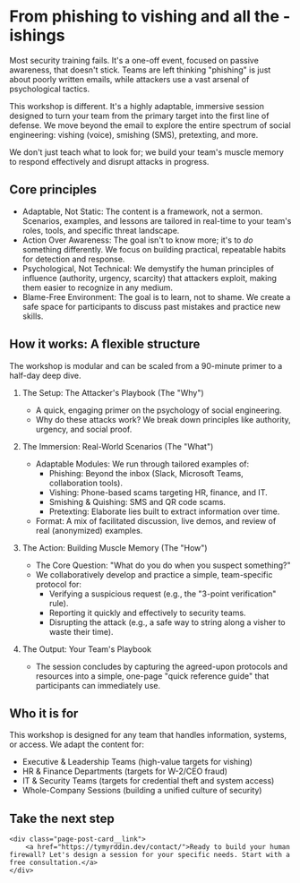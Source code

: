 # From phishing to vishing and all the -ishings

Most security training fails. It's a one-off event, focused on passive awareness, that doesn't stick. Teams are left thinking "phishing" is just about poorly written emails, while attackers use a vast arsenal of psychological tactics.

This workshop is different. It's a highly adaptable, immersive session designed to turn your team from the primary target into the first line of defense. We move beyond the email to explore the entire spectrum of social engineering: vishing (voice), smishing (SMS), pretexting, and more.

We don't just teach what to look for; we build your team's muscle memory to respond effectively and disrupt attacks in progress.

## Core principles

*   Adaptable, Not Static: The content is a framework, not a sermon. Scenarios, examples, and lessons are tailored in real-time to your team's roles, tools, and specific threat landscape.
*   Action Over Awareness: The goal isn't to know more; it's to *do* something differently. We focus on building practical, repeatable habits for detection and response.
*   Psychological, Not Technical: We demystify the human principles of influence (authority, urgency, scarcity) that attackers exploit, making them easier to recognize in any medium.
*   Blame-Free Environment: The goal is to learn, not to shame. We create a safe space for participants to discuss past mistakes and practice new skills.

## How it works: A flexible structure

The workshop is modular and can be scaled from a 90-minute primer to a half-day deep dive.

1.  The Setup: The Attacker's Playbook (The "Why")
    *   A quick, engaging primer on the psychology of social engineering.
    *   Why do these attacks work? We break down principles like authority, urgency, and social proof.

2.  The Immersion: Real-World Scenarios (The "What")
    *   Adaptable Modules: We run through tailored examples of:
        *   Phishing: Beyond the inbox (Slack, Microsoft Teams, collaboration tools).
        *   Vishing: Phone-based scams targeting HR, finance, and IT.
        *   Smishing & Quishing: SMS and QR code scams.
        *   Pretexting: Elaborate lies built to extract information over time.
    *   Format: A mix of facilitated discussion, live demos, and review of real (anonymized) examples.

3.  The Action: Building Muscle Memory (The "How")
    *   The Core Question: "What do you do when you suspect something?"
    *   We collaboratively develop and practice a simple, team-specific protocol for:
        *   Verifying a suspicious request (e.g., the "3-point verification" rule).
        *   Reporting it quickly and effectively to security teams.
        *   Disrupting the attack (e.g., a safe way to string along a visher to waste their time).

4.  The Output: Your Team's Playbook
    *   The session concludes by capturing the agreed-upon protocols and resources into a simple, one-page "quick reference guide" that participants can immediately use.

## Who it is for

This workshop is designed for any team that handles information, systems, or access. We adapt the content for:

*   Executive & Leadership Teams (high-value targets for vishing)
*   HR & Finance Departments (targets for W-2/CEO fraud)
*   IT & Security Teams (targets for credential theft and system access)
*   Whole-Company Sessions (building a unified culture of security)

## Take the next step

```{raw} html
<div class="page-post-card__link">
    <a href="https://tymyrddin.dev/contact/">Ready to build your human firewall? Let's design a session for your specific needs. Start with a free consultation.</a>
</div>
```
